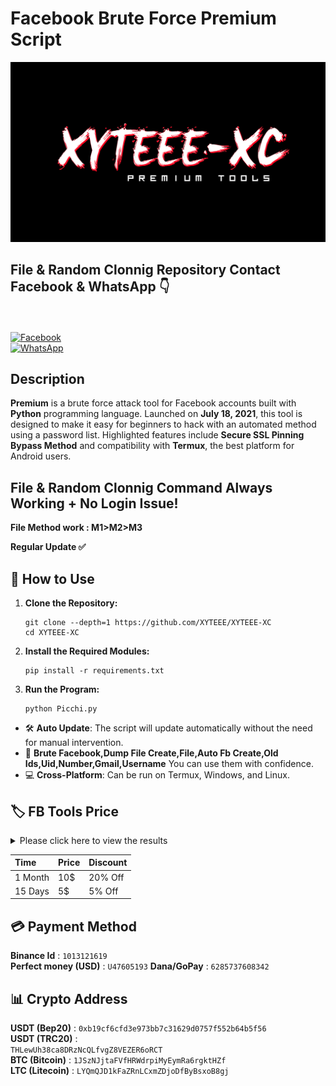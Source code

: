 # Facebook Brute Force Premium Script
![Premium](https://github.com/XYTEEE/XYTEEE-XC/blob/main/20241222_234126.png)



## File & Random Clonnig Repository Contact Facebook & WhatsApp 👇
<b></b> </br><br> [![Facebook](https://img.shields.io/badge/Facebook-XYTEEE-blue?style=flat-square&logo=facebook)](https://www.facebook.com/XyteeeHackingTools)<br> [![WhatsApp](https://img.shields.io/badge/WhatsApp-XYTEEE-blue?style=flat-square&logo=WhatsApp)](wa.me/+8801926890544)

## Description 
**Premium** is a brute force attack tool for Facebook accounts built with **Python** programming language. Launched on **July 18, 2021**, this tool is designed to make it easy for beginners to hack with an automated method using a password list. Highlighted features include **Secure SSL Pinning Bypass Method** and compatibility with **Termux**, the best platform for Android users.

## File & Random Clonnig Command Always Working + No Login Issue!

**File Method work : M1>M2>M3**

**Regular Update ✅️**

## 📖 How to Use
1. **Clone the Repository:**
    ```
    git clone --depth=1 https://github.com/XYTEEE/XYTEEE-XC
    cd XYTEEE-XC
    ```
2. **Install the Required Modules:**
    ```
    pip install -r requirements.txt
    ```
3. **Run the Program:**
    ```
    python Picchi.py
    ```
- 🛠️ **Auto Update**: The script will update automatically without the need for manual intervention.
- 🌟 **Brute Facebook,Dump File Create,File,Auto Fb Create,Old Ids,Uid,Number,Gmail,Username**
You can use them with confidence.
- 💻 **Cross-Platform**: Can be run on Termux, Windows, and Linux.

## 🏷 FB Tools Price
<details>
  <summary>Please click here to view the results</summary>

  ![RecurCrawl - Analisis Algoritma](https://github.com/XYTEEE/XYTEEE-XC/blob/main/Xyteee.png)

</details>

| Time | Price | Discount |
|:------------|:-------------------|:-------------------|
| 1 Month    | 10$             | 20% Off             |
| 15 Days        | 5$             | 5% Off

## 💳 Payment Method 
**Binance Id** : ```1013121619```      
**Perfect money (USD)** : ```U47605193```
**Dana/GoPay** : ```6285737608342```
## 📊 Crypto Address 
**USDT (Bep20)** :                     ```0xb19cf6cfd3e973bb7c31629d0757f552b64b5f56```                              
**USDT (TRC20)** :                     
```THLewUh38ca8DRzNcQLfvgZ8VEZER6oRCT```                                      
**BTC (Bitcoin)** : ```1JSzNJjtaFVfHRWdrpiMyEymRa6rgktHZf```                                      
**LTC (Litecoin)** : ```LYQmQJD1kFaZRnLCxmZDjoDfByBsxoB8gj```
